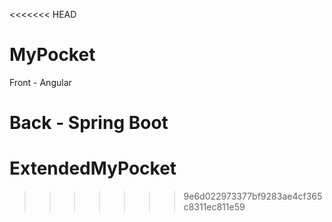 <<<<<<< HEAD
# MyPocket

Front - Angular

Back - Spring Boot
=======
# ExtendedMyPocket
>>>>>>> 9e6d022973377bf9283ae4cf365c8311ec811e59
